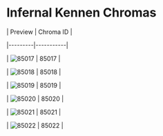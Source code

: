 # Infernal Kennen Chromas


| Preview | Chroma ID |

|---------|-----------|

| ![85017](https://raw.communitydragon.org/latest/plugins/rcp-be-lol-game-data/global/default/v1/champion-chroma-images/85/85017.png) | 85017 |

| ![85018](https://raw.communitydragon.org/latest/plugins/rcp-be-lol-game-data/global/default/v1/champion-chroma-images/85/85018.png) | 85018 |

| ![85019](https://raw.communitydragon.org/latest/plugins/rcp-be-lol-game-data/global/default/v1/champion-chroma-images/85/85019.png) | 85019 |

| ![85020](https://raw.communitydragon.org/latest/plugins/rcp-be-lol-game-data/global/default/v1/champion-chroma-images/85/85020.png) | 85020 |

| ![85021](https://raw.communitydragon.org/latest/plugins/rcp-be-lol-game-data/global/default/v1/champion-chroma-images/85/85021.png) | 85021 |

| ![85022](https://raw.communitydragon.org/latest/plugins/rcp-be-lol-game-data/global/default/v1/champion-chroma-images/85/85022.png) | 85022 |
